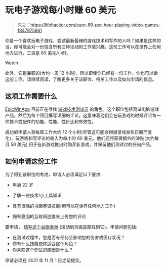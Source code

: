 # 玩电子游戏每小时赚 60 美元

> 原文：<https://lifehacker.com/earn-60-per-hour-playing-video-games-1847875661>

你是一个喜欢玩电子游戏、尝试最新最棒的游戏技术和写作的人吗？如果是这样的话，你可能会对一份包含所有三种活动的工作感兴趣，这份工作可以在世界上任何地方进行，工资是 60 美元/小时。

Watch

此外，它是兼职的(大约一周 12 小时)，所以即使你已经有一份工作，你也可以做这份工作。请继续阅读，了解更多关于该职位、相关工作以及如何申请的信息。

## 这项工作需要什么

[EpicWinApp](https://www.epicwinapp.com/) 目前正在寻找 [游戏技术测试员](https://www.epicwinapp.com/get-paid-to-play-video-games/) 的角色。这个职位包括测试电脑游戏产品，然后为每个项目撰写详细的评论。这意味着他们会在玩游戏的时候评论每一件技术或配件的功能、性能、性价比和有效性。

成功的申请人将每周工作大约 12 个小时(尽管这可能会根据游戏发布日期而变化)，玩游戏和写评论的收入为每小时 60 美元。他们还将获得额外的津贴(大约每月 50 美元),用于在新游戏推出时购买新游戏，并保留他们测试过的任何产品。

## 如何申请这份工作

为了得到该职位的考虑，申请人必须满足以下要求:

*   年满 22 岁

*   了解一些技术/小工具知识
*   具有很强的书面英语技能(但可以在世界任何地方工作)
*   拥有稳固的互联网连接来上传您的评论

要申请， [填写这个谷歌表单](https://www.epicwinapp.com/get-paid-to-play-video-games/) (滚动到页面底部找到它)。申请问题包括:

*   在测试过程中，您是否有任何会影响您的伤害或医疗状况？
*   你有什么技能使你适合这个角色？
*   你喜欢这个职位的原因是什么？

申请必须在 2021 年 11 月 1 日之前提交。